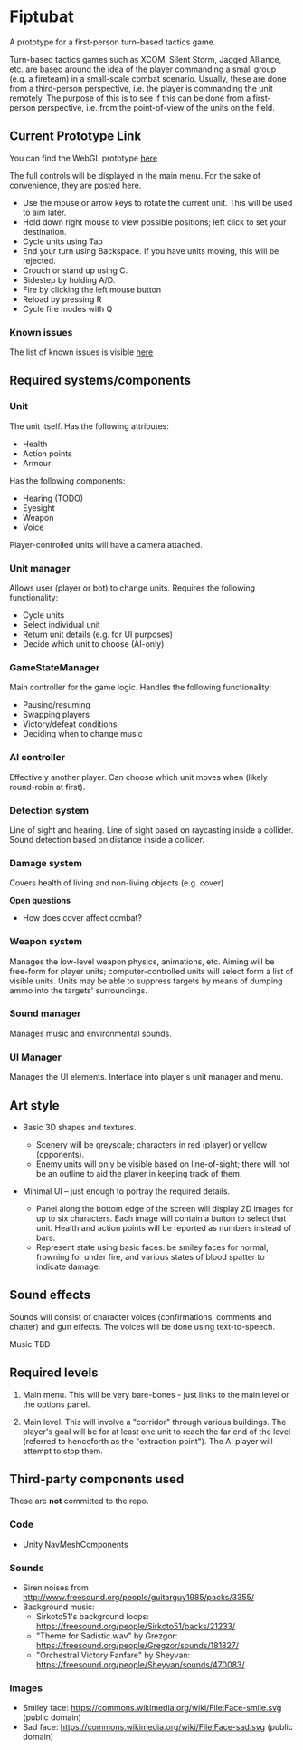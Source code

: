 # Fiptubat
A prototype for a first-person turn-based tactics game.

Turn-based tactics games such as XCOM, Silent Storm, Jagged Alliance, etc. are based around the idea of the player commanding a small group (e.g. a fireteam) in a small-scale combat scenario. Usually, these are done from a third-person perspective, i.e. the player is commanding the unit remotely. The purpose of this is to see if this can be done from a first-person perspective, i.e. from the point-of-view of the units on the field.

## Current Prototype Link
You can find the WebGL prototype [here](https://aceade.github.io/Fiptubat/Fiptubat/Releases/ProtoType/index.html)

The full controls will be displayed in the main menu. For the sake of convenience, they are posted here.
* Use the mouse or arrow keys to rotate the current unit. This will be used to aim later.
* Hold down right mouse to view possible positions; left click to set your destination.
* Cycle units using Tab
* End your turn using Backspace. If you have units moving, this will be rejected.
* Crouch or stand up using C.
* Sidestep by holding A/D.
* Fire by clicking the left mouse button
* Reload by pressing R
* Cycle fire modes with Q

### Known issues
The list of known issues is visible [here](https://github.com/aceade/Fiptubat/issues?q=is%3Aissue+is%3Aopen+label%3Abug)

## Required systems/components

### Unit
The unit itself. Has the following attributes:
* Health
* Action points
* Armour

Has the following components:
* Hearing (TODO)
* Eyesight
* Weapon
* Voice

Player-controlled units will have a camera attached.

### Unit manager
Allows user (player or bot) to change units. Requires the following functionality:
* Cycle units
* Select individual unit
* Return unit details (e.g. for UI purposes)
* Decide which unit to choose (AI-only)

### GameStateManager
Main controller for the game logic. Handles the following functionality:
* Pausing/resuming
* Swapping players
* Victory/defeat conditions
* Deciding when to change music

### AI controller
Effectively another player. Can choose which unit moves when (likely round-robin at first).

### Detection system
Line of sight and hearing. Line of sight based on raycasting inside a collider. Sound detection based on distance inside a collider.

### Damage system
Covers health of living and non-living objects (e.g. cover)

**Open questions**
* How does cover affect combat?

### Weapon system
Manages the low-level weapon physics, animations, etc. Aiming will be free-form for player units; computer-controlled units will select form a list of visible units.
Units may be able to suppress targets by means of dumping ammo into the targets' surroundings.

### Sound manager
Manages music and environmental sounds.

### UI Manager
Manages the UI elements. Interface into player's unit manager and menu.

## Art style

* Basic 3D shapes and textures. 
    * Scenery will be greyscale; characters in red (player) or yellow (opponents). 
    * Enemy units will only be visible based on line-of-sight; there will not be an outline to aid the player in keeping track of them.

* Minimal UI – just enough to portray the required details.
    * Panel along the bottom edge of the screen will display 2D images for up to six characters. Each image will contain a button to select that unit. Health and action points will be reported as numbers instead of bars.
    * Represent state using basic faces: be smiley faces for normal, frowning for under fire, and various states of blood spatter to indicate damage.

## Sound effects

Sounds will consist of character voices (confirmations, comments and chatter) and gun effects. The voices will be done using text-to-speech.

Music TBD

## Required levels

1. Main menu. This will be very bare-bones - just links to the main level or the options panel.

2. Main level. This will involve a "corridor" through various buildings. The player's goal will be for at least one unit to reach the far end of the level (referred to henceforth as the "extraction point"). The AI player will attempt to stop them.

## Third-party components used
These are **not** committed to the repo.

### Code
* Unity NavMeshComponents

### Sounds
* Siren noises from http://www.freesound.org/people/guitarguy1985/packs/3355/
* Background music:
    * Sirkoto51's background loops: https://freesound.org/people/Sirkoto51/packs/21233/
    * "Theme for Sadistic.wav" by Grezgor: https://freesound.org/people/Gregzor/sounds/181827/
    * "Orchestral Victory Fanfare" by Sheyvan: https://freesound.org/people/Sheyvan/sounds/470083/

### Images
* Smiley face: https://commons.wikimedia.org/wiki/File:Face-smile.svg (public domain)
* Sad face: https://commons.wikimedia.org/wiki/File:Face-sad.svg (public domain)
